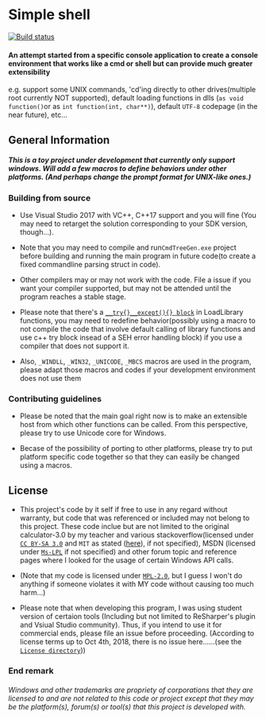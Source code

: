 # Simple shell

[![Build status](https://ci.appveyor.com/api/projects/status/4ioxd82h1l91yoqd?svg=true)](https://ci.appveyor.com/project/shangjiaxuan/simple-shell)

#### An attempt started from a specific console application to create a console environment that works like a cmd or shell but can provide much greater extensibility
e.g. support some UNIX commands, 'cd'ing directly to other drives(multiple root currently NOT supported), default loading functions in dlls (`as void function()`or as `int function(int, char**)`), default `UTF-8` codepage (in the near future), etc...

## General Information

##### This is a toy project under development that currently only support windows. Will add a few macros to define behaviors under other platforms. (And perhaps change the prompt format for UNIX-like ones.)

### Building from source

* Use Visual Studio 2017 with VC++, C++17 support and you will fine (You may need to retarget the solution corresponding to your SDK version, though...). 

* Note that you may need to compile and run`CmdTreeGen.exe` project before building and running the main program in future code(to create a fixed commandline parsing struct in code).

* Other compilers may or may not work with the code. File a issue if you want your compiler supported, but may not be attended until the program reaches a stable stage.

* Please note that there's a [`__try{}__except(){} block`](https://docs.microsoft.com/en-us/cpp/cpp/structured-exception-handling-c-cpp?view=vs-2017)  in LoadLibrary functions, you may need to redefine behavior(possibly using a macro to not compile the code that involve default calling of library functions and use c++ try block insead of a SEH error handling block) if you use a compiler that does not support it. 

* Also, `_WINDLL`, `_WIN32`, `_UNICODE`, `_MBCS` macros are used in the program, please adapt those macros and codes if your development environment does not use them

### Contributing guidelines

* Please be noted that the main goal right now is to make an extensible host from which other functions can be called. From this perspective, please try to use Unicode core for Windows.

*  Becase of the possibility of porting to other platforms, please try to put platform specific code together so that they can easily be changed using a macros.

## License

* This project's code by it self if free to use in any regard without warranty, but code that was referenced or included may not belong to this project. These code inclue but are not limited to the original calculator-3.0 by my teacher and various stackoverflow(licensed under [`CC BY-SA 3.0`](https://creativecommons.org/licenses/by-sa/3.0/) and `MIT` as stated ([here](https://meta.stackexchange.com/questions/271080/the-mit-license-clarity-on-using-code-on-stack-overflow-and-stack-exchange)), if not specified), MSDN (licensed under [`Ms-LPL`]( ./License-other/MS-LPL.txt ) if not specified) and other forum topic and reference pages where I looked for the usage of certain Windows API calls.

* (Note that my code is licensed under [`MPL-2.0`]( ./LICENSE ), but I guess I won't do anything if someone violates it with MY code without causing too much harm...)

* Please note that when developing this program, I was using student version of certaion tools (Including but not limited to ReSharper's plugin and Vsiual Studio community). Thus, if you intend to use it for commercial ends, please file an issue before proceeding. 
(According to license terms up to Oct 4th, 2018, there is no issue here......(see the [`License directory`](./License-other/)))

### End remark

###### Windows and other trademarks are propriety of corporations that they are licensed to and are not related to this code or project except that they may be the platform(s), forum(s) or tool(s) that this project is developed with.
